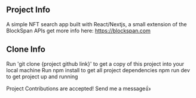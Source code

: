 ## Project Info
A simple NFT search app built with React/Nextjs, a small extension of the BlockSpan APIs get more info here:
https://blockspan.com

## Clone Info
Run 'git clone {project github link}' to get a copy of this project into your local machine
Run npm install to get all project dependencies
npm run dev to get project up and running

Project Contributions are accepted! Send me a message👍
